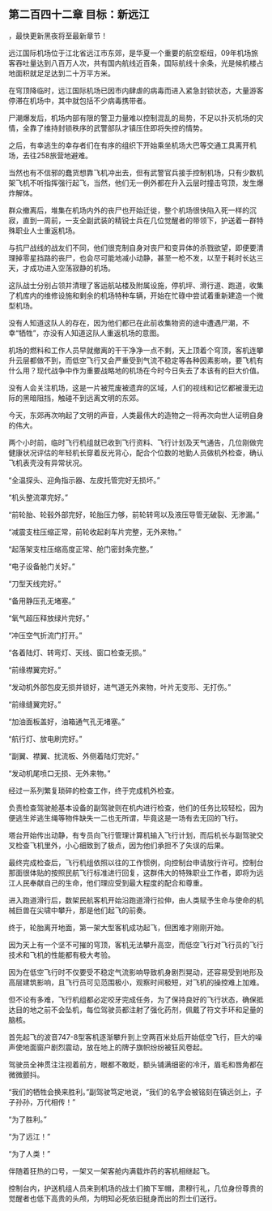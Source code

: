 ## 第二百四十二章 目标：新远江
，最快更新黑夜将至最新章节！

远江国际机场位于江北省远江市东郊，是华夏一个重要的航空枢纽，09年机场旅客吞吐量达到八百万人次，共有国内航线近百条，国际航线十余条，光是候机楼占地面积就足足达到二十万平方米。

在穹顶降临时，远江国际机场已因市内肆虐的病毒而进入紧急封锁状态，大量游客停滞在机场中，其中就包括不少病毒携带者。

尸潮爆发后，机场内部有限的警卫力量难以控制混乱的局势，不足以扑灭机场的灾情，全靠了维持封锁秩序的武警部队才镇压住即将失控的情势。

之后，有幸逃生的幸存者们在有序的组织下开始乘坐机场大巴等交通工具离开机场，去往258旅营地避难。

当然也有不信邪的蠢货想靠飞机冲出去，但有武警官兵接手控制机场，只有少数机架飞机不听指挥强行起飞，当然，他们无一例外都在升入云层时撞击穹顶，发生爆炸解体。

群众撤离后，堆集在机场内外的丧尸也开始迁徙，整个机场很快陷入死一样的沉寂，直到一周前，一支全副武装的精锐士兵在几位觉醒者的带领下，护送着一群特殊职业人士重返机场。

与抗尸战线的战友们不同，他们很克制自身对丧尸和变异体的杀戮欲望，即便要清理掉零星挡路的丧尸，也会尽可能地减小动静，甚至一枪不发，以至于耗时长达三天，才成功进入空荡寂静的机场。

这队战士分别占领并清理了客运航站楼及附属设施，停机坪、滑行道、跑道，收集了机库内的维修设施和剩余的机场特种车辆，开始在忙碌中尝试着重新建造一个微型机场。

没有人知道这队人的存在，因为他们都已在此前收集物资的途中遭遇尸潮，不幸“牺牲”，亦没有人知道这队人重返机场的意图。

机场的燃料和工作人员早就撤离的干干净净一点不剩，天上顶着个穹顶，客机连攀升云层都做不到，而低空飞行又会严重受到气流不稳定等各种因素影响，要飞机有什么用？现代战争中作为重要战略地的机场在今时今日失去了本该有的巨大价值。

没有人会关注机场，这是一片被荒废被遗弃的区域，人们的视线和记忆都被漫无边际的黑暗阻挡，触碰不到远离文明的东郊。

今天，东郊再次响起了文明的声音，人类最伟大的造物之一将再次向世人证明自身的伟大。

两个小时前，临时飞行机组就已收到飞行资料、飞行计划及天气通告，几位刚做完健康状况评估的年轻机长穿着反光背心，配合个位数的地勤人员做机外检查，确认飞机表壳没有异常状况。

“全温探头、迎角指示器、左皮托管完好无损坏。”

“机头整流罩完好。”

“前轮胎、轮毂外部完好，轮胎压力够，前轮转弯以及液压导管无破裂、无渗漏。”

“减震支柱压缩正常，前轮收起刹车片完整，无外来物。”

“起落架支柱压缩高度正常、舱门密封条完整。”

“电子设备舱门关好。”

“刀型天线完好。”

“备用静压孔无堵塞。”

“氧气超压释放绿片完好。”

“冲压空气折流门打开。”

“各着陆灯、转弯灯、天线、窗口检查无损。”

“前缘襟翼完好。”

“发动机外部包皮无损并锁好，进气道无外来物，叶片无变形、无打伤。”

“前缘缝翼完好。”

“加油面板盖好，油箱通气孔无堵塞。”

“航行灯、放电刷完好。”

“副翼、襟翼、扰流板、外侧着陆灯完好。”

“发动机尾喷口无损、无外来物。”

经过一系列繁复琐碎的检查工作，终于完成机外检查。

负责检查驾驶舱基本设备的副驾驶则在机内进行检查，他们的任务比较轻松，因为便逃生斧逃生绳等物件缺失一二也无所谓，毕竟这是一场有去无回的飞行。

塔台开始传出动静，有专员向飞行管理计算机输入飞行计划，而后机长与副驾驶交叉检查飞机里外，小心细致到了极点，因为他们承担不了失误的后果。

最终完成检查后，飞行机组依照以往的工作惯例，向控制台申请放行许可。控制台那面很体贴的按照民航飞行标准进行回复，这群伟大的特殊职业工作者，即将为远江人民奉献自己的生命，他们理应受到最大程度的配合和尊重。

进入跑道滑行后，数架民航客机开始沿跑道滑行拉伸，由人类赋予生命与使命的机械巨兽在尖啸中攀升，那是他们起飞的前奏。

终于，轮胎离开地面，第一架大型客机成功起飞，但困难才刚刚开始。

因为天上有一个坚不可摧的穹顶，客机无法攀升高空，而低空飞行对飞行员的飞行技术和飞机的性能都有极大考验。

因为在低空飞行时不仅要受不稳定气流影响导致机身剧烈晃动，还容易受到地形及高层建筑影响，且飞行员可见范围极小，观察时间极短，对飞机的操控难上加难。

但不论有多难，飞行机组都必定咬牙完成任务，为了保持良好的飞行状态，确保抵达目的地之前不会坠机，每位驾驶员都注射了强化药剂，佩戴了符文手环和足量的脑核。

首先起飞的波音747-8型客机逐渐攀升到上空两百米处后开始低空飞行，巨大的噪声使地面窗户剧烈震动，放在地上的牌子旗帜纷纷被狂风卷起。

驾驶员全神贯注注视着前方，眼都不敢眨，额头铺满细密的冷汗，眉毛和唇角都在微微颤抖。

“我们的牺牲会换来胜利。”副驾驶笃定地说，“我们的名字会被铭刻在镇远剑上，子子孙孙，万代相传！”

“为了胜利。”

“为了远江！”

“为了人类！”

伴随着狂热的口号，一架又一架客舱内满载炸药的客机相继起飞。

控制台内，护送机组人员来到机场的战士们摘下军帽，肃穆行礼，几位身份尊贵的觉醒者也低下高贵的头颅，为明知必死依旧挺身而出的烈士们送行。

